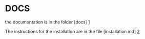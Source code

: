 # DOCS

the documentation is in the folder [docs] [1]

The instructions for the installation are in the file [installation.md] [2]

[1]: https://gitlab.com/Indaym/Back-Indaym/tree/master/docs
[2]: https://gitlab.com/Indaym/Back-Indaym/blob/master/docs/installation.md
